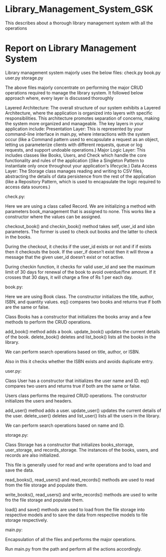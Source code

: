 # Library_Management_System_GSK
This describes about a thorough library management system with all the operations

# Report on Library Management System


Library management system majorly uses the below files:
check.py
book.py
user.py
storage.py

The above files majorly concentrate on performing the major CRUD operations required to manage the library system. It followed below approach where, every layer is discussed thoroughly

Layered Architecture: The overall structure of our system exhibits a Layered Architecture, where the application is organized into layers with specific responsibilities. This architecture promotes separation of concerns, making the system more organized and manageable. The key layers in your application include:
Presentation Layer: This is represented by your command-line interface in main.py, where interactions with the system occur (like a Command pattern used to encapsulate a request as an object, letting us parameterize clients with different requests, queue or log requests, and support undoable operations.)
Major Logic Layer: This includes classes like Books, Users, and Check which handle the core functionality and rules of the application ((like a Singleton Pattern to instantiate only once throughout your application's lifecycle.)
Data Access Layer: The Storage class manages reading and writing to CSV files, abstracting the details of data persistence from the rest of the application (like a Repository Pattern, which is used to encapsulate the logic required to access data sources.)

check.py:

Here we are using a class called Record. We are initializing a method with parameters book_management that is assigned to none. This works like a constructor where the values can be assigned. 

checkout_book() and checkin_book() method takes self, user_id and isbn parameters. The former is used to check out books and the latter to check in the books.

During the checkout, it checks if the user_id exists or not and if if exists then it checkouts the book. If the user_if doesn’t exist then it will throw a message that the given user_id doesn’t exist or not active.

During checkin function, it checks for valid user_id and see the maximum limit of 30 days for renewal of the book to avoid overdue/fine amount. If it crosses that 30 days, it will charge a fine of Rs 1 per each day.


book.py:

Here we are using Book class. The constructor initializes the title, author, ISBN, and quantity values. eq() compares two books and returns true if both are the same or false.

Class Books has a constructor that initializes the books array and a few methods to perform the CRUD operations.

add_book() method adds a book. update_book() updates the current details of the book. delete_book() deletes and list_book() lists all the books in the library.

We can perform search operations based on title, author, or ISBN. 

Also in this it checks whether the ISBN exists and avoids duplicate entry.


user.py:

Class User has a constructor that initializes the user name and ID. eq() compares two users and returns true if both are the same or false.

Users class performs the required CRUD operations. The constructor initializes the users and headers. 

add_user() method adds a user. update_user() updates the current details of the user. delete_user() deletes and list_user() lists all the users in the library.

We can perform search operations based on name and ID.


storage.py:

Class Storage has a constructor that initializes books_storrage, user_storage, and records_storage. The instances of the books, users, and records are also initialized.

This file is generally used for read and write operations and to load and save the data.

read_books(), read_users() and read_records() methods are used to read from the file storage and populate them.

write_books(), read_users() and write_records() methods are used to write fro the file storage and populate them.

load() and save() methods are used to load from the file storage into respective models and to save the data from respective models to file storage respectively.



main.py:

Encapsulation of all the files and performs the major operations.

Run main.py from the path and perform all the actions accordingly.
